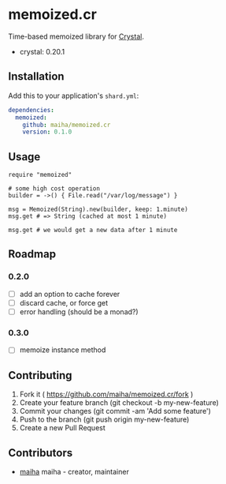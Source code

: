 # memoized.cr

Time-based memoized library for [Crystal](http://crystal-lang.org/).

- crystal: 0.20.1

## Installation

Add this to your application's `shard.yml`:

```yaml
dependencies:
  memoized:
    github: maiha/memoized.cr
    version: 0.1.0
```

## Usage

```crystal
require "memoized"

# some high cost operation
builder = ->() { File.read("/var/log/message") }

msg = Memoized(String).new(builder, keep: 1.minute)
msg.get # => String (cached at most 1 minute)

msg.get # we would get a new data after 1 minute
```

## Roadmap

### 0.2.0

- [ ] add an option to cache forever
- [ ] discard cache, or force get
- [ ] error handling (should be a monad?)

### 0.3.0

- [ ] memoize instance method


## Contributing

1. Fork it ( https://github.com/maiha/memoized.cr/fork )
2. Create your feature branch (git checkout -b my-new-feature)
3. Commit your changes (git commit -am 'Add some feature')
4. Push to the branch (git push origin my-new-feature)
5. Create a new Pull Request

## Contributors

- [maiha](https://github.com/maiha) maiha - creator, maintainer
